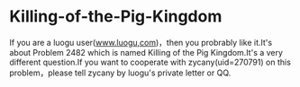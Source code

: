 # Killing-of-the-Pig-Kingdom
If you are a luogu user(www.luogu,com)，then you probrably like it.It's about Problem 2482 which is named Killing of the Pig Kingdom.It's a very different question.If you want to cooperate with zycany(uid=270791) on this problem，please tell zycany by luogu's private letter or QQ.

